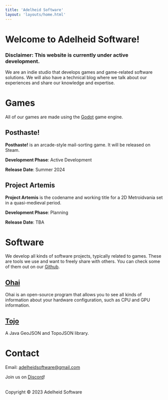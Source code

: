```yaml
---
title: 'Adelheid Software'
layout: 'layouts/home.html'
---
```


# Welcome to Adelheid Software!

### Disclaimer: This website is currently under active development.

We are an indie studio that develops games and game-related software solutions. We will also have a technical blog where we talk about our experiences and share our knowledge and expertise.

# Games

All of our games are made using the [Godot](https://godotengine.org/) game engine.

## Posthaste!

**Posthaste!** is an arcade-style mail-sorting game. It will be released on Steam.

**Development Phase**: Active Development

**Release Date**: Summer 2024

## Project Artemis

**Project Artemis** is the codename and working title for a 2D Metroidvania set in a quasi-medieval period.

**Development Phase**: Planning

**Release Date**: TBA

# Software

We develop all kinds of software projects, typically related to games. These are tools we use and want to freely share with others. You can check some of them out on our [Github](https://github.com/adelheidsoftware).

## [Ohai](https://github.com/adelheidsoftware/ohai)

Ohai is an open-source program that allows you to see all kinds of information about your hardware configuration, such as CPU and GPU information.

## [Tojo](https://github.com/adelheidsoftware/tojo)

A Java GeoJSON and TopoJSON library.

# Contact

Email: [adelheidsoftware@gmail.com](mailto:adelheidsoftware@gmail.com)

Join us on [Discord](https://discord.gg/8uWduVrUUa)!

<br>
Copyright © 2023 Adelheid Software